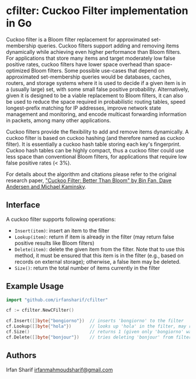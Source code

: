 # cfilter: Cuckoo Filter implementation in Go

Cuckoo filter is a Bloom filter replacement for approximated set-membership
queries. Cuckoo filters support adding and removing items dynamically while
achieving even higher performance than Bloom filters. For applications that
store many items and target moderately low false positive rates, cuckoo filters
have lower space overhead than space-optimized Bloom filters.
Some possible use-cases that depend on approximated set-membership queries
would be databases, caches, routers, and storage systems where it is used to
decide if a given item is in a (usually large) set, with some small false
positive probability. Alternatively, given it is designed to be a viable
replacement to Bloom filters, it can also be used to reduce the space required
in probabilistic routing tables, speed longest-prefix matching for IP
addresses, improve network state management and monitoring, and encode
multicast forwarding information in packets, among many other applications.

Cuckoo filters provide the flexibility to add and remove items dynamically. A
cuckoo filter is based on cuckoo hashing (and therefore named as cuckoo
filter).  It is essentially a cuckoo hash table storing each key's fingerprint.
Cuckoo hash tables can be highly compact, thus a cuckoo filter could use less
space than conventional Bloom filters, for applications that require low false
positive rates (< 3%).

For details about the algorithm and citations please refer to the original
research paper, ["Cuckoo Filter: Better Than Bloom" by Bin Fan, Dave Andersen
and Michael Kaminsky](https://www.cs.cmu.edu/~dga/papers/cuckoo-conext2014.pdf).

## Interface
A cuckoo filter supports following operations:

*  `Insert(item)`: insert an item to the filter
*  `Lookup(item)`: return if item is already in the filter (may return false
   positive results like Bloom filters)
*  `Delete(item)`: delete the given item from the filter. Note that to use this
   method, it must be ensured that this item is in the filter (e.g., based on
   records on external storage); otherwise, a false item may be deleted.
*  `Size()`: return the total number of items currently in the filter

## Example Usage
```go
import "github.com/irfansharif/cfilter"

cf := cfilter.NewCFilter()

cf.Insert([]byte{"bongiorno"})  // inserts 'bongiorno' to the filter
cf.Lookup([]byte{"hola"})       // looks up 'hola' in the filter, may return false positive
cf.Size()                       // returns 1 (given only 'bongiorno' was added)
cf.Delete([]byte{"bonjour"})    // tries deleting 'bonjour' from filter, may delete false item
```

## Authors
Irfan Sharif <irfanmahmoudsharif@gmail.com>
